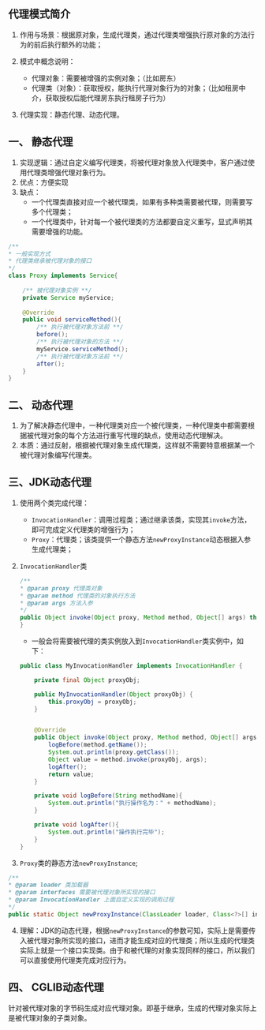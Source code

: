 ## 代理模式简介

1. 作用与场景：根据原对象，生成代理类，通过代理类增强执行原对象的方法行为的前后执行额外的功能；

2. 模式中概念说明：

   - 代理对象：需要被增强的实例对象；（比如房东）
   - 代理类（对象）：获取授权，能执行代理对象行为的对象；（比如租房中介，获取授权后能代理房东执行租房子行为）

3. 代理实现：静态代理、动态代理。

   

## 一、 静态代理

1. 实现逻辑：通过自定义编写代理类，将被代理对象放入代理类中，客户通过使用代理类增强代理对象行为。
2. 优点：方便实现
3. 缺点：
   - 一个代理类直接对应一个被代理类，如果有多种类需要被代理，则需要写多个代理类；
   - 一个代理类中，针对每一个被代理类的方法都要自定义重写，显式声明其需要增强的功能。

```java
/**
* 一般实现方式
* 代理类继承被代理对象的接口
*/
class Proxy implements Service{
	
	/** 被代理对象实例 **/
	private Service myService;
	
	@Override
    public void serviceMethod(){
        /** 执行被代理对象方法前 **/
        before();
        /** 执行被代理对象的方法 **/
        myService.serviceMethod();
        /** 执行被代理对象方法前 **/
        after();
    }
}
```

## 二、 动态代理

1. 为了解决静态代理中，一种代理类对应一个被代理类，一种代理类中都需要根据被代理对象的每个方法进行重写代理的缺点，使用动态代理解决。
2. 本质：通过反射，根据被代理对象生成代理类，这样就不需要特意根据某一个被代理对象编写代理类。

## 三、JDK动态代理

1. 使用两个类完成代理：

   - `InvocationHandler`：调用过程类；通过继承该类，实现其`invoke`方法，即可完成定义代理类的增强行为；
   - `Proxy`：代理类；该类提供一个静态方法`newProxyInstance`动态根据入参生成代理类；

2. `InvocationHandler`类

   ```java
   /**
   * @param proxy 代理类对象
   * @param method 代理类的对象执行方法
   * @param args 方法入参
   */
   public Object invoke(Object proxy, Method method, Object[] args) throws Throwable {
   }
   ```

   - 一般会将需要被代理的类实例放入到`InvocationHandler`类实例中，如下：

   ```java
   public class MyInvocationHandler implements InvocationHandler {
   
       private final Object proxyObj;
   
       public MyInvocationHandler(Object proxyObj) {
           this.proxyObj = proxyObj;
       }
   
   
       @Override
       public Object invoke(Object proxy, Method method, Object[] args) throws Throwable {
           logBefore(method.getName());
           System.out.println(proxy.getClass());
           Object value = method.invoke(proxyObj, args);
           logAfter();
           return value;
       }
   
       private void logBefore(String methodName){
           System.out.println("执行操作名为：" + methodName);
       }
   
       private void logAfter(){
           System.out.println("操作执行完毕");
       }
   }
   ```

   

3. `Proxy`类的静态方法`newProxyInstance`;

```java
/**
* @param loader 类加载器
* @param interfaces 需要被代理对象所实现的接口
* @param InvocationHandler 上面自定义实现的调用过程
*/
public static Object newProxyInstance(ClassLoader loader, Class<?>[] interfaces,InvocationHandler h){}
```

4. 理解：JDK的动态代理，根据`newProxyInstance`的参数可知，实际上是需要传入被代理对象所实现的接口，进而才能生成对应的代理类；所以生成的代理类实际上就是一个接口实现类。由于和被代理的对象实现同样的接口，所以我们可以直接使用代理类完成对应行为。

## 四、 **CGLIB动态代理**

针对被代理对象的字节码生成对应代理对象。即基于继承，生成的代理对象实际上是被代理对象的子类对象。